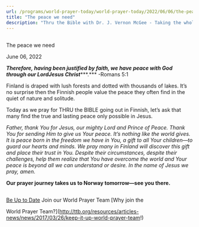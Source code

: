 ```yaml
---
url: /programs/world-prayer-today/world-prayer-today/2022/06/06/the-peace-we-need
title: "The peace we need"
description: "Thru the Bible with Dr. J. Vernon McGee - Taking the whole Word to the whole world"
---
```







## 
 The peace we need


June 06, 2022




***Therefore, having been justified by faith, we have peace with God through our Lord******Jesus Christ******.*** -Romans 5:1

Finland is draped with lush forests and dotted with thousands of lakes. It’s no surprise then the Finnish people value the peace they often find in the quiet of nature and solitude. 

Today as we pray for THRU the BIBLE going out in Finnish, let’s ask that many find the true and lasting peace only possible in Jesus.

*Father, thank You for Jesus, our mighty Lord and Prince of Peace. Thank You for sending Him to give us Your peace. It’s nothing like the world gives. It is peace born in the freedom we have in You, a gift to all Your children—to guard our hearts and minds. We pray many in Finland will discover this gift and place their trust in You. Despite their circumstances, despite their challenges, help them realize that You have overcome the world and Your peace is beyond all we can understand or desire. In the name of Jesus we pray, amen.*

**Our prayer journey takes us to Norway tomorrow—see you there.**







## 




[Be Up to Date](http://feeds.feedburner.com/WorldPrayerToday "World Prayer Today RSS Feed")
Join our World Prayer Team
[Why join the  

World Prayer Team?](http://ttb.org/resources/articles-news/news/2017/03/26/keep-it-up-world-prayer-team!)




